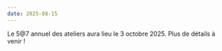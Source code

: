 ```yaml
---
date: 2025-08-15
---
```


Le 5@7 annuel des ateliers aura lieu le 3 octobre 2025. Plus de détails à venir !
